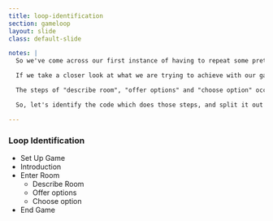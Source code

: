 ```yaml
---
title: loop-identification
section: gameloop
layout: slide
class: default-slide

notes: |
  So we've come across our first instance of having to repeat some pretty serious code.

  If we take a closer look at what we are trying to achieve with our game, we see that there is a good chunk of it in the middle which will actually be repeated for every move the player makes.

  The steps of "describe room", "offer options" and "choose option" occur for every room in the game.

  So, let's identify the code which does those steps, and split it out into its own function where we can reuse it over and over.

---
```


### Loop Identification

- Set Up Game
- Introduction
- Enter Room
	- Describe Room
	- Offer options
	- Choose option
- End Game
